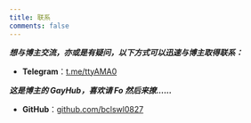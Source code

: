 ```yaml
---
title: 联系
comments: false
---
```

***想与博主交流，亦或是有疑问，以下方式可以迅速与博主取得联系：***

 - **Telegram**：[t.me/ttyAMA0](https://t.me/ttyAMA0)

***这是博主的 GayHub，喜欢请 Fo 然后来撩......***

 - **GitHub**：[github.com/bclswl0827](https://github.com/bclswl0827)
